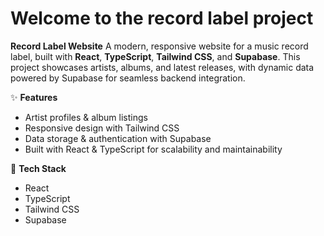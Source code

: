 # Welcome to the record label project


**Record Label Website**
A modern, responsive website for a music record label, built with **React**, **TypeScript**, **Tailwind CSS**, and **Supabase**. This project showcases artists, albums, and latest releases, with dynamic data powered by Supabase for seamless backend integration.

✨ **Features**

* Artist profiles & album listings
* Responsive design with Tailwind CSS
* Data storage & authentication with Supabase
* Built with React & TypeScript for scalability and maintainability

🔧 **Tech Stack**

* React
* TypeScript
* Tailwind CSS
* Supabase


